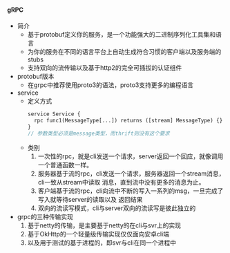 #### gRPC
* 简介
    * 基于protobuf定义你的服务，是一个功能强大的二进制序列化工具集和语言
    * 为你的服务在不同的语言平台上自动生成符合习惯的客户端以及服务端的stubs
    * 支持双向的流传输以及基于http2的完全可插拔的认证组件
* protobuf版本
    * 在grpc中推荐使用proto3的语法，proto3支持更多的编程语言
* service
    * 定义方式
        ```proto
        service Service {
          rpc func1(MessageType[...]) returns ([stream] MessageType) {}
        }   
        // 参数类型必须是message类型，而thrift则没有这个要求
        ```
    * 类别
        1. 一次性的rpc，就是cli发送一个请求，server返回一个回应，就像调用一个普通函数一样。
        2. 服务器基于流的rpc，cli发送一个请求，服务器返回一个stream消息，cli一致从stream中读取
            消息，直到流中没有更多的消息为止。
        3. 客户端基于流的rpc，cli向流中不断的写入一系列的msg，一旦完成了写入就等待server的读取以及
            返回结果
        4. 双向的流读写模式，cli与server双向的流读写是彼此独立的
* grpc的三种传输实现
    1. 基于netty的传输，是主要基于netty的在cli与svr上的实现
    2. 基于OkHttp的一个轻量级传输实现仅仅面向安卓cli端
    3. 以及用于测试的基于进程的，即svr与cli在同一个进程中